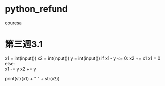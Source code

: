 # python_refund
couresa

# 第三週3.1

x1 = int(input())
x2 = int(input())
y = int(input())
if  x1 - y <= 0:
     x2 += x1
     x1 = 0
else:  
    x1 -= y
    x2 += y

print(str(x1) + " " + str(x2))
